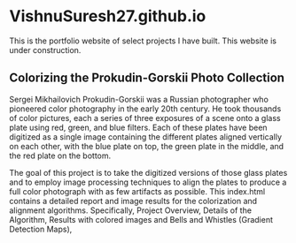 # VishnuSuresh27.github.io
This is the portfolio website of select projects I have built. This website is under construction. 

## Colorizing the Prokudin-Gorskii Photo Collection
Sergei Mikhailovich Prokudin-Gorskii was a Russian photographer who pioneered color photography in the early 20th century. He took thousands of color pictures, each a series of three exposures of a scene onto a glass plate using red, green, and blue filters. Each of these plates have been digitized as a single image containing the different plates aligned vertically on each other, with the blue plate on top, the green plate in the middle, and the red plate on the bottom.

The goal of this project is to take the digitized versions of those glass plates and to employ image processing techniques to align the plates to produce a full color photograph with as few artifacts as possible.
This index.html contains a detailed report and image results for the colorization and alignment algorithms. Specifically, Project Overview, Details of the Algorithm, Results with colored images and Bells and Whistles (Gradient Detection Maps), 

